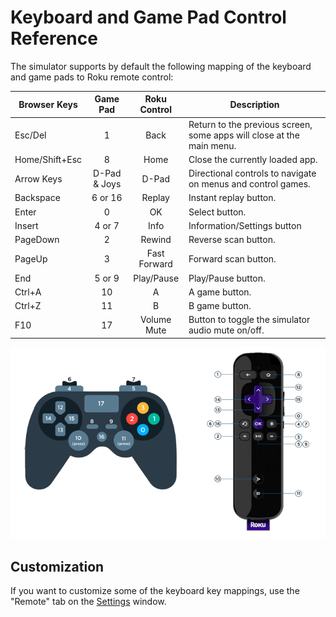 # Keyboard and Game Pad Control Reference

The simulator supports by default the following mapping of the keyboard and game pads to Roku remote control:

| Browser Keys  | Game Pad   | Roku Control  | Description                                                           |
|---------------|    :---:   |     :---:     |-----------------------------------------------------------------------|
| Esc/Del       |      1     |     Back      | Return to the previous screen, some apps will close at the main menu. |
| Home/Shift+Esc|      8     |     Home      | Close the currently loaded app.                                       |
| Arrow Keys    |D-Pad & Joys|     D-Pad     | Directional controls to navigate on menus and control games.          |
| Backspace     |   6 or 16  |     Replay    | Instant replay button.                                                |
| Enter         |     0      |     OK        | Select button.                                                        |
| Insert        |   4 or 7   |     Info      | Information/Settings button                                           |
| PageDown      |     2      |     Rewind    | Reverse scan button.                                                  |
| PageUp        |     3      |  Fast Forward | Forward scan button.                                                  |
| End           |   5 or 9   |  Play/Pause   | Play/Pause button.                                                    |
| Ctrl+A        |     10     |     A         | A game button.                                                        |
| Ctrl+Z        |     11     |     B         | B game button.                                                        |
| F10           |     17     |  Volume Mute  | Button to toggle the simulator audio mute on/off.                     |


<p align="center">
<img src="images/control-reference.png?raw=true"/>
</p>

## Customization

If you want to customize some of the keyboard key mappings, use the "Remote" tab on the [Settings](how-to-use.md#settings-screen) window.
